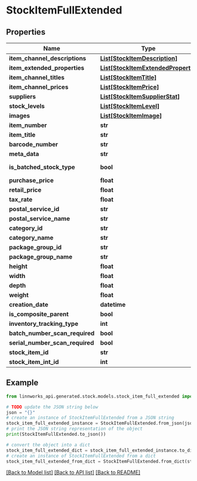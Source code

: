 # StockItemFullExtended


## Properties

Name | Type | Description | Notes
------------ | ------------- | ------------- | -------------
**item_channel_descriptions** | [**List[StockItemDescription]**](StockItemDescription.md) |  | [optional] 
**item_extended_properties** | [**List[StockItemExtendedProperty]**](StockItemExtendedProperty.md) |  | [optional] 
**item_channel_titles** | [**List[StockItemTitle]**](StockItemTitle.md) |  | [optional] 
**item_channel_prices** | [**List[StockItemPrice]**](StockItemPrice.md) |  | [optional] 
**suppliers** | [**List[StockItemSupplierStat]**](StockItemSupplierStat.md) |  | [optional] 
**stock_levels** | [**List[StockItemLevel]**](StockItemLevel.md) |  | [optional] 
**images** | [**List[StockItemImage]**](StockItemImage.md) |  | [optional] 
**item_number** | **str** |  | [optional] 
**item_title** | **str** |  | [optional] 
**barcode_number** | **str** |  | [optional] 
**meta_data** | **str** |  | [optional] 
**is_batched_stock_type** | **bool** |  | [optional] [readonly] 
**purchase_price** | **float** |  | [optional] 
**retail_price** | **float** |  | [optional] 
**tax_rate** | **float** |  | [optional] 
**postal_service_id** | **str** |  | [optional] 
**postal_service_name** | **str** |  | [optional] 
**category_id** | **str** |  | [optional] 
**category_name** | **str** |  | [optional] 
**package_group_id** | **str** |  | [optional] 
**package_group_name** | **str** |  | [optional] 
**height** | **float** |  | [optional] 
**width** | **float** |  | [optional] 
**depth** | **float** |  | [optional] 
**weight** | **float** |  | [optional] 
**creation_date** | **datetime** |  | [optional] 
**is_composite_parent** | **bool** |  | [optional] 
**inventory_tracking_type** | **int** |  | [optional] 
**batch_number_scan_required** | **bool** |  | [optional] 
**serial_number_scan_required** | **bool** |  | [optional] 
**stock_item_id** | **str** |  | [optional] 
**stock_item_int_id** | **int** |  | [optional] 

## Example

```python
from linnworks_api.generated.stock.models.stock_item_full_extended import StockItemFullExtended

# TODO update the JSON string below
json = "{}"
# create an instance of StockItemFullExtended from a JSON string
stock_item_full_extended_instance = StockItemFullExtended.from_json(json)
# print the JSON string representation of the object
print(StockItemFullExtended.to_json())

# convert the object into a dict
stock_item_full_extended_dict = stock_item_full_extended_instance.to_dict()
# create an instance of StockItemFullExtended from a dict
stock_item_full_extended_from_dict = StockItemFullExtended.from_dict(stock_item_full_extended_dict)
```
[[Back to Model list]](../README.md#documentation-for-models) [[Back to API list]](../README.md#documentation-for-api-endpoints) [[Back to README]](../README.md)


